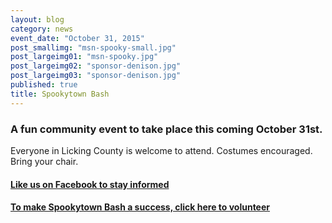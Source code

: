 ```yaml
---
layout: blog
category: news
event_date: "October 31, 2015"
post_smallimg: "msn-spooky-small.jpg"
post_largeimg01: "msn-spooky.jpg"
post_largeimg02: "sponsor-denison.jpg"
post_largeimg03: "sponsor-denison.jpg"
published: true
title: Spookytown Bash
---
```




### A fun community event to take place this coming October 31st. 
Everyone in Licking County is welcome to attend. Costumes encouraged. Bring your chair.

#### [Like us on Facebook to stay informed](https://www.facebook.com/spookytownbash)

#### [To make Spookytown Bash a success, click here to volunteer](https://docs.google.com/forms/d/1bATG3CeeLXxuwLz2nG_-IJixJIi03MLrCB4hjIbEcUI/viewform)
